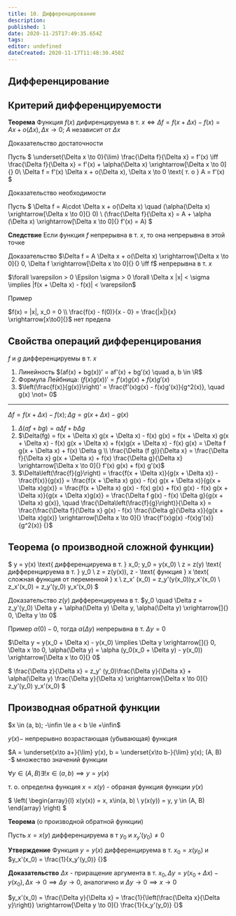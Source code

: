 ```yaml
---
title: 10. Дифференцирование
description: 
published: 1
date: 2020-11-25T17:49:35.654Z
tags: 
editor: undefined
dateCreated: 2020-11-17T11:48:30.450Z
---
```


## Дифференцирование

## Критерий дифференцируемости

**Теорема** Функция $f(x)$ дифиренцируема в т. $x \iff \Delta f = f(x + \Delta x) - f(x) = Ax + o(\Delta x), \Delta x \to 0$; $A$ независит от $\Delta x$

Доказательство достаточности

Пусть $
\underset{\Delta x \to 0}{\lim} \frac{\Delta f}{\Delta x} = f'(x) \iff \frac{\Delta f}{\Delta x} = f'(x) + \alpha(\Delta x) \xrightarrow[\Delta x \to 0]{} 0\\
\Delta f = f'(x) \Delta x + o(\Delta x), \Delta x \to 0 \text{ т. о } A = f'(x)
$

Доказательство необходимости

Пусть $
\Delta f = A\cdot \Delta x + o(\Delta x) \quad (\alpha(\Delta x) \xrightarrow[\Delta x \to 0]{} 0) \\
(\frac{\Delta f}{\Delta x} = A + \alpha (\Delta x) \xrightarrow[\Delta x \to 0]{} f'(x) = A)
$

**Следствие** Если функция $f$ непрерывна в т. $x$, то она непрерывна в этой точке

Доказательство $\Delta f = A \Delta x + o(\Delta x) \xrightarrow[\Delta x \to 0]{} 0, \Delta f \xrightarrow[\Delta x \to 0]{} 0 \iff f$ непрерывна в т. $x$

$\forall \varepsilon > 0 \Epsilon \sigma > 0 \forall \Delta x |x| < \sigma \implies |f(x + \Delta x) - f(x)| < \varepsilon$

Пример

$f(x) = |x|, x_0 = 0 \\
\frac{f(x) - f(0)}{x - 0} = \frac{|x|}{x} \xrightarrow[x\to0]{}$ нет предела

## Свойства операций дифференцирования

$f$ и $g$ дифференцируемы в т. $x$

1. Линейность $(af(x) + bg(x))' = af'(x) + bg'(x) \quad a, b \in \R$
2. Формула Лейбница: $(f(x)g(x))' = f'(x)g(x) + f(x)g'(x)$
3. $\left(\frac{f(x)}{g(x)}\right)' = \frac{f'(x)g(x) - f(x)g'(x)}{g^2(x)}, \quad g(x) \not= 0$

---

$\Delta f = f(x + \Delta x) - f(x); \Delta g = g(x + \Delta x) - g(x)$

1. $\Delta(af + bg) = a\Delta f + b \Delta g$
2. $\Delta(fg) = f(x + \Delta x) g(x + \Delta x) - f(x) g(x) = f(x + \Delta x) g(x + \Delta x) - f(x) g(x + \Delta x) + f(x)g(x + \Delta x) - f(x) g(x) = \Delta f g(x + \Delta x) + f(x) \Delta g \\
\frac{\Delta (f g)}{\Delta x} = \frac{\Delta f}{\Delta x} g(x + \Delta x) + f(x) \frac{\Delta g}{\Delta x} \xrightarrow[\Delta x \to 0]{} f'(x) g(x) + f(x) g'(x)$
3. $\Delta\left(\frac{f}{g}\right) = \frac{f(x + \Delta x)}{g(x + \Delta x)} - \frac{f(x)}{g(x)} = \frac{f(x + \Delta x) g(x) - f(x) g(x + \Delta x)}{g(x + \Delta x)g(x)} = \frac{f(x + \Delta x) g(x) - f(x) g(x) + f(x) g(x) - f(x) g(x + \Delta x)}{g(x + \Delta x)g(x)} = \frac{\Delta f g(x) - f(x) \Delta g}{g(x + \Delta x) g(x)}, \quad \frac{\Delta\left(\frac{f}{g}\right)}{\Delta x} = \frac{\frac{\Delta f}{\Delta x} g(x) - f(x) \frac{\Delta g}{\Delta x}}{g(x + \Delta x)g(x)} \xrightarrow[\Delta x \to 0]{} \frac{f'(x)g(x) -f(x)g'(x)}{g^2(x)} {}$

## Теорема (о производной сложной функции)

$
y = y(x) \text{ дифференцируема в т. } x_0; y_0 = y(x_0) \\
z = z(y) \text{ дифференцируема в т. } y_0 \\
z = z(y(x)), z - \text{ функция } x \text{ сложная функция от переменной } x \\
z_x' (x_0) = z_y'(y(x_0))y_x'(x_0) \\
z_x'(x_0) = z_y'(y_0) y_x'(x_0)
$

Доказательство $z(y)$ дифференцируема в т. $y_0 \quad \Delta z = z_y'(y_0) \Delta y + \alpha(\Delta y) \Delta y, \alpha(\Delta y) \xrightarrow[]{} 0, \Delta y \to 0$

Пример $\alpha(0) - 0$, тогда $\alpha(\Delta y)$ непрерывна в т. $\Delta y = 0$

$\Delta y = y(x_0 + \Delta x) - y(x_0) \implies \Delta y \xrightarrow[]{} 0, \Delta x \to 0, \alpha(\Delta y) = \alpha (y_0(x_0 + \Delta y) - y(x_0)) \xrightarrow[\Delta x \to 0]{} 0$

$
\frac{\Delta z}{\Delta x} = z_y' (y_0)\frac{\Delta y}{\Delta x} + \alpha(\Delta y) \frac{\Delta y}{\Delta x} \xrightarrow[\Delta x \to 0]{} z_y'(y_0) y_x'(x_0)
$

## Производная обратной функции
$x \in (a, b); -\infin \le a < b \le +\infin$

$y(x) -$ непрерывно возрастающая (убывающая) функция

$A = \underset{x\to a+}{\lim} y(x), b = \underset{x\to b-}{\lim} y(x); (A, B) -$ множество значений функции

$\forall y \in (A, B) \exists! x \in (a, b) \implies y = y(x)$

т. о. определна функция $x = x(y)$ - обраная функция функции $y(x)$

$
\left(
\begin{array}{l}
    x(y(x)) = x, x\in(a, b) \\
    y(x(y)) = y, y \in (A, B)
\end{array}
\right)
$

**Теорема** (о производной обратной функции)

Пусть $x = x(y)$ дифференцируема в т $y_0$ и $x_y'(y_0) \not= 0$

**Утверждение** Функция $y = y(x)$ дифференцируема в т. $x_0 = x(y_0)$ и $y_x'(x_0) = \frac{1}{x_y'(y_0)} {}$

**Доказательство** $\Delta x$ - приращение аргумента в т. $x_0, \Delta y = y(x_0 + \Delta x) - y(x_0), \Delta x \to 0 \implies \Delta y \to 0$, аналогично и $\Delta y \to 0 \implies x \to 0$

$y_x'(x_0) = \frac{\Delta y}{\Delta x} = \frac{1}{\left(\frac{\Delta x}{\Delta y}\right)} \xrightarrow[\Delta y \to 0]{} \frac{1}{x_y'(y_0)} {}$

